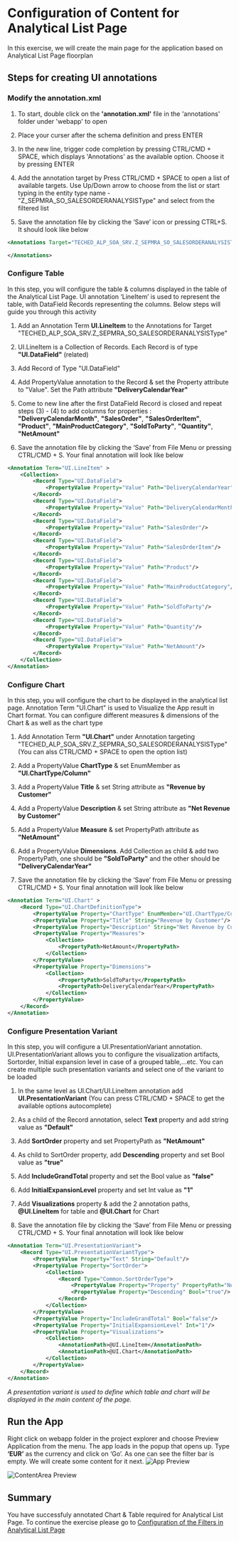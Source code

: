 # Configuration of Content for Analytical List Page
In this exercise, we will create the main page for the application based on Analytical List Page floorplan

## Steps for creating UI annotations

### Modify the annotation.xml
1. To start, double click on the **'annotation.xml'** file in the 'annotations' folder under 'webapp' to open

2. Place your curser after the schema definition and press ENTER

3. In the new line, trigger code completion by pressing CTRL/CMD + SPACE, which displays 'Annotations' as the available option. Choose it by pressing ENTER

4. Add the annotation target by Press CTRL/CMD + SPACE to open a list of available targets. Use Up/Down arrow to choose from the list or start typing in the entity type name - "Z_SEPMRA_SO_SALESORDERANALYSISType" and select from the filtered list

5. Save the annotation file by clicking the ‘Save’ icon or pressing CTRL+S. It should look like below
```xml
<Annotations Target="TECHED_ALP_SOA_SRV.Z_SEPMRA_SO_SALESORDERANALYSISType">    

</Annotations>
```

### Configure Table
In this step, you will configure the table & columns displayed in the table of the Analytical List Page. UI annotation ‘LineItem’ is used to represent the table, with DataField Records representing the columns. Below steps will guide you through this activity

1. Add an Annotation Term **UI.LineItem** to the Annotations for Target "TECHED_ALP_SOA_SRV.Z_SEPMRA_SO_SALESORDERANALYSISType"

2. UI.LineItem is a Collection of Records. Each Record is of type **"UI.DataField"** (related)

3. Add Record of Type "UI.DataField"

4. Add PropertyValue annotation to the Record & set the Property attribute to "Value". Set the Path attribute **"DeliveryCalendarYear"**

5. Come to new line after the first DataField Record is closed and repeat steps (3) - (4) to add columns for properties : **"DeliveryCalendarMonth"**, **"SalesOrder"**, **"SalesOrderItem"**, **"Product"**, **"MainProductCategory"**, **"SoldToParty"**, **"Quantity"**, **"NetAmount"**

6. Save the annotation file by clicking the ‘Save’ from File Menu or pressing CTRL/CMD + S. Your final annotation will look like below
```xml
<Annotation Term="UI.LineItem" >
    <Collection>
        <Record Type="UI.DataField">
            <PropertyValue Property="Value" Path="DeliveryCalendarYear"/>
        </Record>
        <Record Type="UI.DataField">
            <PropertyValue Property="Value" Path="DeliveryCalendarMonth"/>
        </Record>
        <Record Type="UI.DataField">
            <PropertyValue Property="Value" Path="SalesOrder"/>
        </Record>
        <Record Type="UI.DataField">
            <PropertyValue Property="Value" Path="SalesOrderItem"/>
        </Record>
        <Record Type="UI.DataField">
            <PropertyValue Property="Value" Path="Product"/>
        </Record>
        <Record Type="UI.DataField">
            <PropertyValue Property="Value" Path="MainProductCategory"/>
        </Record>
        <Record Type="UI.DataField">
            <PropertyValue Property="Value" Path="SoldToParty"/>
        </Record>
        <Record Type="UI.DataField">
            <PropertyValue Property="Value" Path="Quantity"/>
        </Record>
        <Record Type="UI.DataField">
            <PropertyValue Property="Value" Path="NetAmount"/>
        </Record>
    </Collection>
</Annotation>
```

### Configure Chart
In this step, you will configure the chart to be displayed in the analytical list page. Annotation Term "UI.Chart" is used to Visualize the App result in Chart format. You can configure different measures & dimensions of the Chart & as well as the chart type

1. Add Annotation Term **"UI.Chart"** under Annotation targeting "TECHED_ALP_SOA_SRV.Z_SEPMRA_SO_SALESORDERANALYSISType" (You can alss CTRL/CMD + SPACE to open the option list)

2. Add a PropertyValue **ChartType** & set EnumMember as **"UI.ChartType/Column"**

3. Add a PropertyValue **Title** & set String attribute as **"Revenue by Customer"**

4. Add a PropertyValue **Description** & set String attribute as **"Net Revenue by Customer"**

5. Add a PropertyValue **Measure** & set PropertyPath attribute as **"NetAmount"**

6. Add a PropertyValue **Dimensions**. Add Collection as child & add two PropertyPath, one should be **"SoldToParty"** and the other should be **"DeliveryCalendarYear"**

7. Save the annotation file by clicking the ‘Save’ from File Menu or pressing CTRL/CMD + S. Your final annotation will look like below
```xml
<Annotation Term="UI.Chart" >
    <Record Type="UI.ChartDefinitionType">
        <PropertyValue Property="ChartType" EnumMember="UI.ChartType/Column"/>
        <PropertyValue Property="Title" String="Revenue by Customer"/>
        <PropertyValue Property="Description" String="Net Revenue by Customer"/>
        <PropertyValue Property="Measures">
            <Collection>
                <PropertyPath>NetAmount</PropertyPath>
            </Collection>
        </PropertyValue>
        <PropertyValue Property="Dimensions">
            <Collection>
                <PropertyPath>SoldToParty</PropertyPath>
                <PropertyPath>DeliveryCalendarYear</PropertyPath>
            </Collection>
        </PropertyValue>
    </Record>
</Annotation>
```

### Configure Presentation Variant
In this step, you will configure a UI.PresentationVariant annotation. UI.PresentationVariant allows you to configure the visualization artifacts, Sortorder, Initial expansion level in case of a grouped table,...etc. You can create multiple such presentation variants and select one of the variant to be loaded

1. In the same level as UI.Chart/UI.LineItem annotation add **UI.PresentationVariant** (You can press CTRL/CMD + SPACE to get the available options autocomplete)

2. As a child of the Record annotation, select **Text** property and add string value as **"Default"**

3. Add **SortOrder** property and set PropertyPath as **"NetAmount"**

4. As child to SortOrder property, add **Descending** property and set Bool value as **"true"**

5. Add **IncludeGrandTotal** property and set the Bool value as **"false"**

6. Add **InitialExpansionLevel** property and set Int value as **"1"**

7. Add **Visualizations** property & add the 2 annotation paths, **@UI.LineItem** for table and **@UI.Chart** for Chart

8. Save the annotation file by clicking the ‘Save’ from File Menu or pressing CTRL/CMD + S. Your final annotation will look like below
```xml
<Annotation Term="UI.PresentationVariant">
    <Record Type="UI.PresentationVariantType">
        <PropertyValue Property="Text" String="Default"/>
        <PropertyValue Property="SortOrder">
            <Collection>
                <Record Type="Common.SortOrderType">
                    <PropertyValue Property="Property" PropertyPath="NetAmount"/>
                    <PropertyValue Property="Descending" Bool="true"/>
                </Record>
            </Collection>
        </PropertyValue>
        <PropertyValue Property="IncludeGrandTotal" Bool="false"/>
        <PropertyValue Property="InitialExpansionLevel" Int="1"/>
        <PropertyValue Property="Visualizations">
            <Collection>
                <AnnotationPath>@UI.LineItem</AnnotationPath>
                <AnnotationPath>@UI.Chart</AnnotationPath>
            </Collection>
        </PropertyValue>
    </Record>
</Annotation>
```
*A presentation variant is used to define which table and chart will be displayed in the main content of the page.*

## Run the App
Right click on webapp folder in the project explorer and choose Preview Application from the menu.
The app loads in the popup that opens up. Type **‘EUR’** as the currency and click on ‘Go’.
As one can see the filter bar is empty. We will create some content for it next.
![App Preview](../ex2/images/AppPreview.png)

![ContentArea Preview](../ex2/images/AppContentArea.png)

## Summary
You have successfuly annotated Chart & Table required for Analytical List Page. To continue the exercise please go to [Configuration of the Filters in Analytical List Page](../ex3/README.md)
